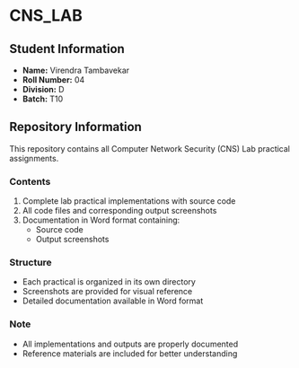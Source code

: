 # CNS_LAB

## Student Information
- **Name:** Virendra Tambavekar
- **Roll Number:** 04
- **Division:** D
- **Batch:** T10

## Repository Information
This repository contains all Computer Network Security (CNS) Lab practical assignments.

### Contents
1. Complete lab practical implementations with source code
2. All code files and corresponding output screenshots
3. Documentation in Word format containing:
   - Source code
   - Output screenshots

### Structure
- Each practical is organized in its own directory
- Screenshots are provided for visual reference
- Detailed documentation available in Word format

### Note
- All implementations and outputs are properly documented
- Reference materials are included for better understanding
